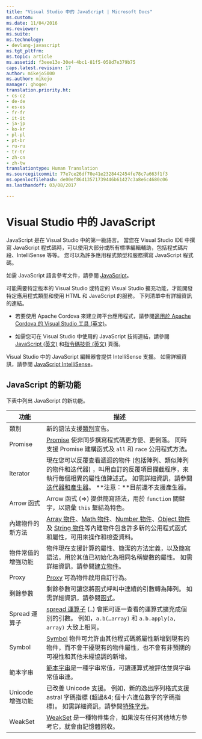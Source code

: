 ```yaml
---
title: "Visual Studio 中的 JavaScript | Microsoft Docs"
ms.custom: 
ms.date: 11/04/2016
ms.reviewer: 
ms.suite: 
ms.technology:
- devlang-javascript
ms.tgt_pltfrm: 
ms.topic: article
ms.assetid: f3eee13e-30e4-4bc1-81f5-058d7e379b75
caps.latest.revision: 17
author: mikejo5000
ms.author: mikejo
manager: ghogen
translation.priority.ht:
- cs-cz
- de-de
- es-es
- fr-fr
- it-it
- ja-jp
- ko-kr
- pl-pl
- pt-br
- ru-ru
- tr-tr
- zh-cn
- zh-tw
translationtype: Human Translation
ms.sourcegitcommit: 77e7ce26df70e41e2328442454fe78c7a663f1f3
ms.openlocfilehash: de00ef86413571739446b61427c3a8e6c4680c06
ms.lasthandoff: 03/08/2017

---
```

# <a name="javascript-in-visual-studio"></a>Visual Studio 中的 JavaScript
JavaScript 是在 Visual Studio 中的第一級語言。 當您在 Visual Studio IDE 中撰寫 JavaScript 程式碼時，可以使用大部分或所有標準編輯輔助，包括程式碼片段、IntelliSense 等等。 您可以為許多應用程式類型和服務撰寫 JavaScript 程式碼。  
  
 如需 JavaScript 語言參考文件，請參閱 [JavaScript](https://docs.microsoft.com/scripting/javascript/javascript-language-reference)。
  
 可能需要特定版本的 Visual Studio 或特定的 Visual Studio 擴充功能，才能開發特定應用程式類型和使用 HTML 和 JavaScript 的服務。 下列清單中有詳細資訊的連結。  
  
-   若要使用 Apache Cordova 來建立跨平台應用程式，請參閱[適用於 Apache Cordova 的 Visual Studio 工具 (英文)](https://docs.microsoft.com/visualstudio/cross-platform/tools-for-cordova/)。  
  
-   如需您可在 Visual Studio 中使用的 JavaScript 技術連結，請參閱 [JavaScript (英文)](https://docs.microsoft.com/scripting/javascript/) 和[指令碼技術 (英文)](https://docs.microsoft.com/scripting/) 頁面。
  
 Visual Studio 中的 JavaScript 編輯器會提供 IntelliSense 支援。 如需詳細資訊，請參閱 [JavaScript IntelliSense](../ide/javascript-intellisense.md)。  
  
## <a name="whats-new-in-javascript"></a>JavaScript 的新功能  
 下表中列出 JavaScript 的新功能。  
  
|功能|描述|  
|-------------|-----------------|  
|類別|新的語法支援[類別](http://msdn.microsoft.com/Library/bf45ebad-4678-4062-88df-55d32b603c69)宣告。|  
|Promise|[Promise](http://msdn.microsoft.com/Library/358ad98b-f7fa-448c-9ee0-ef1e2a45e9c6) 使非同步撰寫程式碼更方便、更俐落。 同時支援 Promise 建構函式及 `all` 和 `race` 公用程式方法。|  
|Iterator|現在您可以反覆查看遞迴的物件 (包括陣列、類似陣列的物件和迭代器) ，叫用自訂的反覆項目攔截程序，來執行每個相異的屬性值陳述式。 如需詳細資訊，請參閱[迭代器和產生器](http://msdn.microsoft.com/Library/68ef5b2f-0349-492b-b557-73ff2a2f90cf)。 **注意：**目前還不支援產生器。|  
|Arrow 函式|Arrow 函式 (=>) 提供簡寫語法，用於 `function` 關鍵字，以語彙 `this` 繫結為特色。|  
|內建物件的新方法|[Array 物件](http://msdn.microsoft.com/Library/08e5f552-0797-4b48-8164-609582fc18c9)、[Math 物件](http://msdn.microsoft.com/Library/607b94cb-921c-43cd-b514-fdbc13aeced6)、[Number 物件](http://msdn.microsoft.com/Library/76e87c37-cf6c-46cc-bafa-04be1fe3d78d)、[Object 物件](http://msdn.microsoft.com/Library/d24ef8fc-217b-4828-94e1-19f72780bae0)及 [String 物件](http://msdn.microsoft.com/Library/8063ecd5-5778-4e87-b985-b21420171914)等內建物件包含許多新的公用程式函式和屬性，可用來操作和檢查資料。|  
|物件常值的增強功能|物件現在支援計算的屬性、簡潔的方法定義，以及簡寫語法，用於其值已初始化為相同名稱變數的屬性。 如需詳細資訊，請參閱[建立物件](http://msdn.microsoft.com/Library/58d1baa5-4fe8-4a56-a926-5b11765df704)。|  
|Proxy|[Proxy](http://msdn.microsoft.com/Library/2b89abee-04fa-47e6-9676-980016cff5f8) 可為物件啟用自訂行為。|  
|剩餘參數|剩餘參數可讓您將函式呼叫中連續的引數轉為陣列。 如需詳細資訊，請參閱[函式](http://msdn.microsoft.com/Library/e2a72b5a-3edd-43d8-95e8-91721b38c1c1)。|  
|Spread 運算子|[spread 運算子](http://msdn.microsoft.com/Library/10263a4c-bd27-4d87-9917-fb4b6bf373db) (`…`) 會把可逐一查看的運算式擴充成個別的引數。 例如，`a.b(…array)` 和 `a.b.apply(a, array)` 大致上相同。|  
|Symbol|[Symbol](http://msdn.microsoft.com/Library/2ad059f1-4b7f-4758-882a-c74ce1283ab0) 物件可允許由其他程式碼將屬性新增到現有的物件，而不會干擾現有的物件屬性，也不會有非預期的可視性和其他未經協調的新增。|  
|範本字串|[範本字串](http://msdn.microsoft.com/Library/f2e525a5-b0fc-49c3-95a0-641788e5c12a)是一種字串常值，可讓運算式被評估並與字串常值串連。|  
|Unicode 增強功能|已改善 Unicode 支援。 例如，新的逸出序列格式支援 astral 字碼指標 (超過&4; 個十六進位數字的字碼指標)。 如需詳細資訊，請參閱[特殊字元](http://msdn.microsoft.com/Library/3b38b1bd-1f0f-4748-b13e-55cab36fd126)。|  
|WeakSet|[WeakSet](http://msdn.microsoft.com/Library/f97e6e7c-d678-4e32-978e-d949a7cafa3a) 是一種物件集合，如果沒有任何其他地方參考它，就會由記憶體回收。|
